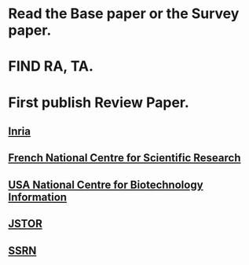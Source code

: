 # Read the Base paper or the Survey paper.
# FIND RA, TA.
# First publish Review Paper.
## [Inria](https://www.inria.fr/en/do-internship)
## [French National Centre for Scientific Research](https://www.cnrs.fr/en/the-cnrs)
## [USA National Centre for Biotechnology Information](https://pubmed.ncbi.nlm.nih.gov/)
## [JSTOR](www.jstor.org)
## [SSRN](https://papers.ssrn.com/)
